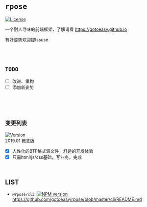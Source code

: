# `rpose`

[![License](https://img.shields.io/badge/License-Apache%202-brightgreen.svg)](http://www.apache.org/licenses/LICENSE-2.0)

一个耐人寻味的前端框架，了解请看 https://gotoeasy.github.io


有好姿势欢迎提Issuse


<br>
<br>


## `TODO`
- [ ] 改进、重构
- [ ] 添加新姿势

<br>
<br>
<br>


## `变更列表`
[![Version](https://img.shields.io/badge/Version-0.1.0-orange.svg)](#) <br>
2019.01 概念版
- [x] 人性化的BTF格式源文件，舒适的开发体验<br>
- [x] 只需html/js/css基础，写业务，完成<br>

<br>

## LIST
* `@rpose/cli`: [![NPM version](https://img.shields.io/npm/v/@rpose/cli.svg)](https://www.npmjs.com/package/@rpose/cli) https://github.com/gotoeasy/rpose/blob/master/cli/README.md

